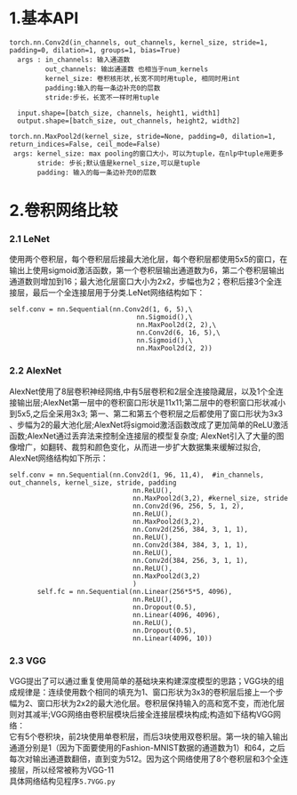 # 1.基本API
```
torch.nn.Conv2d(in_channels, out_channels, kernel_size, stride=1, padding=0, dilation=1, groups=1, bias=True)
  args : in_channels: 输入通道数
         out_channels: 输出通道数 也相当于num_kernels
         kernel_size: 卷积核形状,长宽不同时用tuple, 相同时用int
         padding:输入的每一条边补充0的层数
         stride:步长，长宽不一样时用tuple
         
  input.shape=[batch_size, channels, height1, width1]
  output.shape=[batch_size, out_channels, height2, width2]
 ```
 ```
 torch.nn.MaxPool2d(kernel_size, stride=None, padding=0, dilation=1, return_indices=False, ceil_mode=False)
  args: kernel_size: max pooling的窗口大小，可以为tuple，在nlp中tuple用更多
        stride: 步长;默认值是kernel_size,可以是tuple
        padding: 输入的每一条边补充0的层数
```
# 2.卷积网络比较
### 2.1 LeNet
使用两个卷积层，每个卷积层后接最大池化层，每个卷积层都使用5x5的窗口，在输出上使用sigmoid激活函数，第⼀个卷积层输出通道数为6，第⼆个卷积层输出通道数则增加到16；最大池化层窗口大小为2x2，步幅也为2；卷积后接3个全连接层，最后一个全连接层用于分类.LeNet网络结构如下：<br>
```python3
self.conv = nn.Sequential(nn.Conv2d(1, 6, 5),\
								nn.Sigmoid(),\
								nn.MaxPool2d(2, 2),\
								nn.Conv2d(6, 16, 5),\
								nn.Sigmoid(),\
								nn.MaxPool2d(2, 2))
 ```
 ### 2.2 AlexNet
 AlexNet使⽤了8层卷积神经⽹络,中有5层卷积和2层全连接隐藏层，以及1个全连接输出层;AlexNet第⼀层中的卷积窗⼝形状是11x11;第⼆层中的卷积窗⼝形状减⼩到5x5,之后全采⽤3x3; 第⼀、第⼆和第五个卷积层之后都使⽤了窗⼝形状为3x3 、步幅为2的最⼤池化层;AlexNet将sigmoid激活函数改成了更加简单的ReLU激活函数;AlexNet通过丢弃法来控制全连接层的模型复杂度; AlexNet引⼊了⼤量的图像增⼴，如翻转、裁剪和颜⾊变化，从⽽进⼀步扩⼤数据集来缓解过拟合, AlexNet网络结构如下所示：
 ```python3
 self.conv = nn.Sequential(nn.Conv2d(1, 96, 11,4),  #in_channels, out_channels, kernel_size, stride, padding
								nn.ReLU(),
								nn.MaxPool2d(3,2), #kernel_size, stride
								nn.Conv2d(96, 256, 5, 1, 2),
								nn.ReLU(),
								nn.MaxPool2d(3,2),
								nn.Conv2d(256, 384, 3, 1, 1),
								nn.ReLU(),
								nn.Conv2d(384, 384, 3, 1, 1),
								nn.ReLU(),
								nn.Conv2d(384, 256, 3, 1, 1),
								nn.ReLU(),
								nn.MaxPool2d(3,2)
								)
		self.fc = nn.Sequential(nn.Linear(256*5*5, 4096),
								nn.ReLU(),
								nn.Dropout(0.5),
								nn.Linear(4096, 4096),
								nn.ReLU(),
								nn.Dropout(0.5),
								nn.Linear(4096, 10))
 ```
 ### 2.3 VGG
 VGG提出了可以通过重复使⽤简单的基础块来构建深度模型的思路；VGG块的组成规律是：连续使⽤数个相同的填充为1、窗⼝形状为3x3的卷积层后接上⼀个步幅为2、窗⼝形状为2x2的最⼤池化层。卷积层保持输⼊的⾼和宽不变，⽽池化层则对其减半;VGG⽹络由卷积层模块后接全连接层模块构成;构造如下结构VGG网络：<br>
它有5个卷积块，前2块使⽤单卷积层，⽽后3块使⽤双卷积层。第⼀块的输⼊输出通道分别是1（因为下⾯要使⽤的Fashion-MNIST数据的通道数为1）和64，之后每次对输出通道数翻倍，直到变为512。因为这个⽹络使⽤了8个卷积层和3个全连接层，所以经常被称为VGG-11<br>
具体网络结构见程序`5.7VGG.py`
